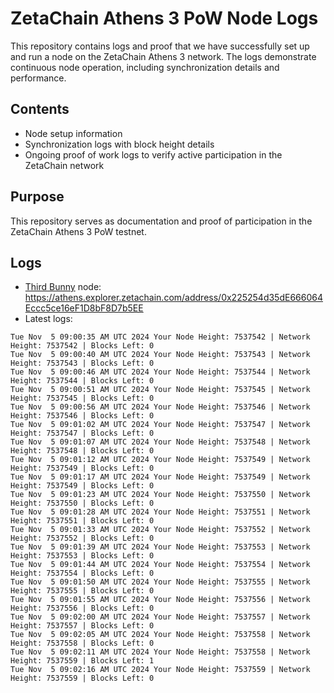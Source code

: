 # ZetaChain Athens 3 PoW Node Logs
This repository contains logs and proof that we have successfully set up and run a node on the ZetaChain Athens 3 network. The logs demonstrate continuous node operation, including synchronization details and performance.

## Contents
- Node setup information
- Synchronization logs with block height details
- Ongoing proof of work logs to verify active participation in the ZetaChain network

## Purpose
This repository serves as documentation and proof of participation in the ZetaChain Athens 3 PoW testnet.

## Logs

- [Third Bunny](https://thirdbunny.xyz/) node: https://athens.explorer.zetachain.com/address/0x225254d35dE666064Eccc5ce16eF1D8bF8D7b5EE
- Latest logs:
```
Tue Nov  5 09:00:35 AM UTC 2024 Your Node Height: 7537542 | Network Height: 7537542 | Blocks Left: 0
Tue Nov  5 09:00:40 AM UTC 2024 Your Node Height: 7537543 | Network Height: 7537543 | Blocks Left: 0
Tue Nov  5 09:00:46 AM UTC 2024 Your Node Height: 7537544 | Network Height: 7537544 | Blocks Left: 0
Tue Nov  5 09:00:51 AM UTC 2024 Your Node Height: 7537545 | Network Height: 7537545 | Blocks Left: 0
Tue Nov  5 09:00:56 AM UTC 2024 Your Node Height: 7537546 | Network Height: 7537546 | Blocks Left: 0
Tue Nov  5 09:01:02 AM UTC 2024 Your Node Height: 7537547 | Network Height: 7537547 | Blocks Left: 0
Tue Nov  5 09:01:07 AM UTC 2024 Your Node Height: 7537548 | Network Height: 7537548 | Blocks Left: 0
Tue Nov  5 09:01:12 AM UTC 2024 Your Node Height: 7537549 | Network Height: 7537549 | Blocks Left: 0
Tue Nov  5 09:01:17 AM UTC 2024 Your Node Height: 7537549 | Network Height: 7537549 | Blocks Left: 0
Tue Nov  5 09:01:23 AM UTC 2024 Your Node Height: 7537550 | Network Height: 7537550 | Blocks Left: 0
Tue Nov  5 09:01:28 AM UTC 2024 Your Node Height: 7537551 | Network Height: 7537551 | Blocks Left: 0
Tue Nov  5 09:01:33 AM UTC 2024 Your Node Height: 7537552 | Network Height: 7537552 | Blocks Left: 0
Tue Nov  5 09:01:39 AM UTC 2024 Your Node Height: 7537553 | Network Height: 7537553 | Blocks Left: 0
Tue Nov  5 09:01:44 AM UTC 2024 Your Node Height: 7537554 | Network Height: 7537554 | Blocks Left: 0
Tue Nov  5 09:01:50 AM UTC 2024 Your Node Height: 7537555 | Network Height: 7537555 | Blocks Left: 0
Tue Nov  5 09:01:55 AM UTC 2024 Your Node Height: 7537556 | Network Height: 7537556 | Blocks Left: 0
Tue Nov  5 09:02:00 AM UTC 2024 Your Node Height: 7537557 | Network Height: 7537557 | Blocks Left: 0
Tue Nov  5 09:02:05 AM UTC 2024 Your Node Height: 7537558 | Network Height: 7537558 | Blocks Left: 0
Tue Nov  5 09:02:11 AM UTC 2024 Your Node Height: 7537558 | Network Height: 7537559 | Blocks Left: 1
Tue Nov  5 09:02:16 AM UTC 2024 Your Node Height: 7537559 | Network Height: 7537559 | Blocks Left: 0
```
